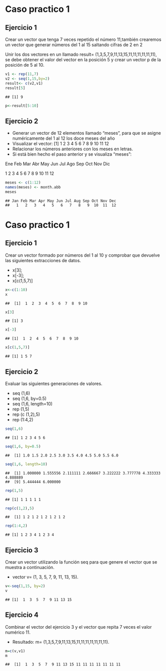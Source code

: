 # Caso practico 1

## Ejercicio 1

Crear un vector que tenga 7 veces repetido el número 11,también
crearemos un vector que generar números del 1 al 15 saltando cifras de 2
en 2

Unir los dos vectores en un llamado result=
(1,3,5,7,9,11,13,15,11,11,11,11,11,11), se debe obtener el valor del
vector en la posición 5 y crear un vector p de la posición de 5 al 10.

``` r
v1 <- rep(11,7)
v2 <- seq(1,15,by=2)
result<- c(v2,v1)
result[5]
```

    ## [1] 9

``` r
p<-result[5:10]
```

## Ejercicio 2

-   Generar un vector de 12 elementos llamado “meses”, para que se
    asigne numéricamente del 1 al 12 los doce meses del año
-   Visualizar el vector: \[1\] 1 2 3 4 5 6 7 8 9 10 11 12
-   Relacionar los números anteriores con los meses en letras.
-   Si está bien hecho el paso anterior y se visualiza “meses”:

Ene Feb Mar Abr May Jun Jul Ago Sep Oct Nov Dic

1 2 3 4 5 6 7 8 9 10 11 12

``` r
meses <- c(1:12)
names(meses) <- month.abb
meses
```

    ## Jan Feb Mar Apr May Jun Jul Aug Sep Oct Nov Dec 
    ##   1   2   3   4   5   6   7   8   9  10  11  12

# Caso practico 1

## Ejercicio 1

Crear un vector formado por números del 1 al 10 y comprobar que devuelve
las siguientes extracciones de datos.

-   x\[3\];
-   x\[-3\];
-   x\[c(1,5,7)\]

``` r
x<-c(1:10)
x
```

    ##  [1]  1  2  3  4  5  6  7  8  9 10

``` r
x[3]
```

    ## [1] 3

``` r
x[-3]
```

    ## [1]  1  2  4  5  6  7  8  9 10

``` r
x[c(1,5,7)]
```

    ## [1] 1 5 7

## Ejercicio 2

Evaluar las siguientes generaciones de valores.

-   seq (1,6)
-   seq (1,6, by=0.5)
-   seq (1,6, length=10)
-   rep (1,5)
-   rep (c (1,2),5)
-   rep (1:4,2)

``` r
seq(1,6)
```

    ## [1] 1 2 3 4 5 6

``` r
seq(1,6, by=0.5)
```

    ##  [1] 1.0 1.5 2.0 2.5 3.0 3.5 4.0 4.5 5.0 5.5 6.0

``` r
seq(1,6, length=10)
```

    ##  [1] 1.000000 1.555556 2.111111 2.666667 3.222222 3.777778 4.333333 4.888889
    ##  [9] 5.444444 6.000000

``` r
rep(1,5)
```

    ## [1] 1 1 1 1 1

``` r
rep(c(1,2),5)
```

    ##  [1] 1 2 1 2 1 2 1 2 1 2

``` r
rep(1:4,2)
```

    ## [1] 1 2 3 4 1 2 3 4

## Ejercicio 3

Crear un vector utilizando la función seq para que genere el vector que
se muestra a continuación.

-   vector v= (1, 3, 5, 7, 9, 11, 13, 15).

``` r
v<-seq(1,15, by=2)
v
```

    ## [1]  1  3  5  7  9 11 13 15

## Ejercicio 4

Combinar el vector del ejercicio 3 y el vector que repita 7 veces el
valor numérico 11.

-   Resultado: m= (1,3,5,7,9,11,13,15,11,11,11,11,11,11,11).

``` r
m=c(v,v1)
m
```

    ##  [1]  1  3  5  7  9 11 13 15 11 11 11 11 11 11 11
